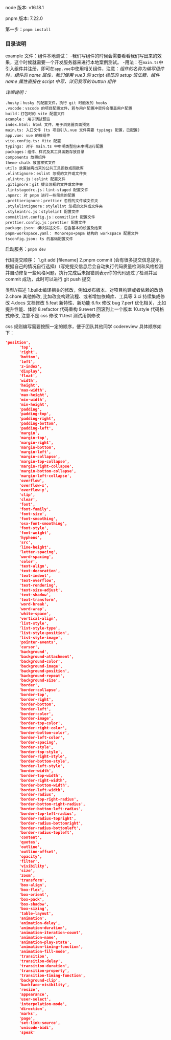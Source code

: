 node 版本: v16.18.1

pnpm 版本: 7.22.0

第一步：`pnpm install`

### 目录说明

example 文件：组件本地测试： -我们写组件的时候会需要看看我们写出来的效果，这个时候就需要一个开发服务器来进行本地案例测试。 -用法：在`main.ts`中引入组件并注册，即可在`app.vue`中使用相关组件，注意：_组件的名称为编写组件时，组件的 name 属性，我们使用 vue3 的 script 标签的 setup 语法糖，组件 name 属性直接在 script 中写，详见我写的 button 组件_

_详细说明：_

```
.husky：husky 的配置文件，执行 git 时触发的 hooks
.vscode：vscode 的项目配置文件，若与用户配置冲突将会覆盖用户配置
build：打包时的 vite 配置文件
example： 用于调试预览
index.html: html 文件，用于浏览器页面预览
main.ts: 入口文件 (ts 项目引入.vue 文件需要 typings 配置，已配置)
app.vue: vue 的根组件
vite.config.ts: Vite 配置
typings: 对于 main.ts 中申明类型但未申明进行配置
packages：组件、样式及其工具函数存放目录
components 放置组件
theme-chalk 放置样式文件
utils 放置抽离出来的公共工具函数或函数库
.elintignore：eslint 忽视的文件或文件夹
.elintrc.js：eslint 配置文件
.gitignore：git 提交忽视的文件或文件夹
.lintstagedrc.js：lint-staged 配置文件
.npmrc: 对 pnpm 进行一些简单的配置
.prettierignore：prettier 忽视的文件或文件夹
.stylelintignore：stylelint 忽视的文件或文件夹
.styleintrc.js：stylelint 配置文件
commitlint.config.js：commitlint 配置文件
prettier.config.js：prettier 配置文件
package.json: 模块描述文件，包含基本的设置及结果
pnpm-workspace.yaml： Monorepo+pnpm 结构的 workspace 配置文件
tsconfig.json: ts 的基础配置文件
```

启动服务：`pnpm dev`

代码提交顺序：
1.git add [filename]
2.pnpm commit (会有很多提交信息提示，根据自己的情况自行选择)（写完提交信息后会自动执行代码质量检测和风格检测并自动修复一些风格问题，执行完成后未报错则表示你的代码通过了检测并且 commit 成功，此时可以进行 git push 提交

类型//描述
1.build:编译相关的修改，例如发布版本、对项目构建或者依赖的改动
2.chore 其他修改, 比如改变构建流程、或者增加依赖库、工具等
3.ci 持续集成修改
4.docs 文档修改
5.feat 新特性、新功能
6.fix 修改 bug
7.perf 优化相关，比如提升性能、体验
8.refactor 代码重构
9.revert 回滚到上一个版本
10.style 代码格式修改, 注意不是 css 修改
11.test 测试用例修改

css 规则编写需要按照一定的顺序，便于团队其他同学 codereview
具体顺序如下：

```json
'position',
      'top',
      'right',
      'bottom',
      'left',
      'z-index',
      'display',
      'float',
      'width',
      'height',
      'max-width',
      'max-height',
      'min-width',
      'min-height',
      'padding',
      'padding-top',
      'padding-right',
      'padding-bottom',
      'padding-left',
      'margin',
      'margin-top',
      'margin-right',
      'margin-bottom',
      'margin-left',
      'margin-collapse',
      'margin-top-collapse',
      'margin-right-collapse',
      'margin-bottom-collapse',
      'margin-left-collapse',
      'overflow',
      'overflow-x',
      'overflow-y',
      'clip',
      'clear',
      'font',
      'font-family',
      'font-size',
      'font-smoothing',
      'osx-font-smoothing',
      'font-style',
      'font-weight',
      'hyphens',
      'src',
      'line-height',
      'letter-spacing',
      'word-spacing',
      'color',
      'text-align',
      'text-decoration',
      'text-indent',
      'text-overflow',
      'text-rendering',
      'text-size-adjust',
      'text-shadow',
      'text-transform',
      'word-break',
      'word-wrap',
      'white-space',
      'vertical-align',
      'list-style',
      'list-style-type',
      'list-style-position',
      'list-style-image',
      'pointer-events',
      'cursor',
      'background',
      'background-attachment',
      'background-color',
      'background-image',
      'background-position',
      'background-repeat',
      'background-size',
      'border',
      'border-collapse',
      'border-top',
      'border-right',
      'border-bottom',
      'border-left',
      'border-color',
      'border-image',
      'border-top-color',
      'border-right-color',
      'border-bottom-color',
      'border-left-color',
      'border-spacing',
      'border-style',
      'border-top-style',
      'border-right-style',
      'border-bottom-style',
      'border-left-style',
      'border-width',
      'border-top-width',
      'border-right-width',
      'border-bottom-width',
      'border-left-width',
      'border-radius',
      'border-top-right-radius',
      'border-bottom-right-radius',
      'border-bottom-left-radius',
      'border-top-left-radius',
      'border-radius-topright',
      'border-radius-bottomright',
      'border-radius-bottomleft',
      'border-radius-topleft',
      'content',
      'quotes',
      'outline',
      'outline-offset',
      'opacity',
      'filter',
      'visibility',
      'size',
      'zoom',
      'transform',
      'box-align',
      'box-flex',
      'box-orient',
      'box-pack',
      'box-shadow',
      'box-sizing',
      'table-layout',
      'animation',
      'animation-delay',
      'animation-duration',
      'animation-iteration-count',
      'animation-name',
      'animation-play-state',
      'animation-timing-function',
      'animation-fill-mode',
      'transition',
      'transition-delay',
      'transition-duration',
      'transition-property',
      'transition-timing-function',
      'background-clip',
      'backface-visibility',
      'resize',
      'appearance',
      'user-select',
      'interpolation-mode',
      'direction',
      'marks',
      'page',
      'set-link-source',
      'unicode-bidi',
      'speak'
```

